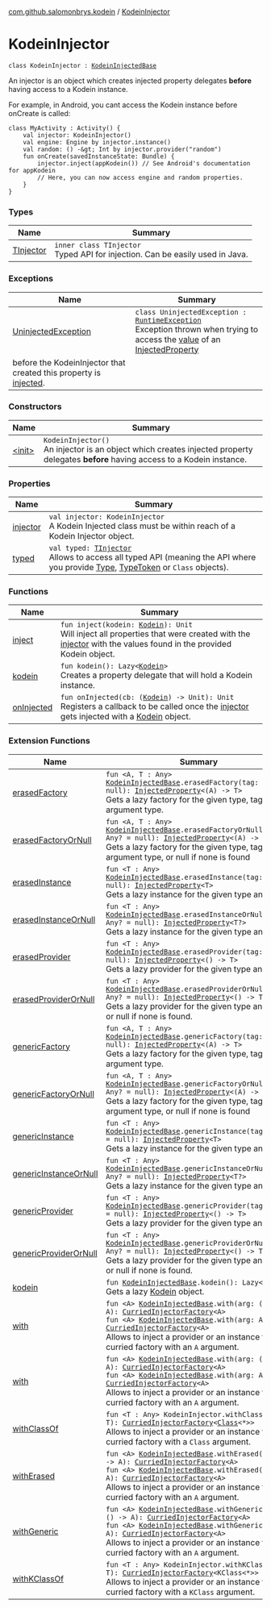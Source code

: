 [com.github.salomonbrys.kodein](../index.md) / [KodeinInjector](.)

# KodeinInjector

`class KodeinInjector : `[`KodeinInjectedBase`](../-kodein-injected-base/index.md)

An injector is an object which creates injected property delegates **before** having access to a Kodein instance.

For example, in Android, you cant access the Kodein instance before onCreate is called:

```
class MyActivity : Activity() {
    val injector: KodeinInjector()
    val engine: Engine by injector.instance()
    val random: () -&gt; Int by injector.provider("random")
    fun onCreate(savedInstanceState: Bundle) {
        injector.inject(appKodein()) // See Android's documentation for appKodein
        // Here, you can now access engine and random properties.
    }
}
```

### Types

| Name | Summary |
|---|---|
| [TInjector](-t-injector/index.md) | `inner class TInjector`<br>Typed API for injection. Can be easily used in Java. |

### Exceptions

| Name | Summary |
|---|---|
| [UninjectedException](-uninjected-exception/index.md) | `class UninjectedException : `[`RuntimeException`](http://docs.oracle.com/javase/6/docs/api/java/lang/RuntimeException.html)<br>Exception thrown when trying to access the [value](../-injected-property/value.md) of an [InjectedProperty](../-injected-property/index.md)
before the KodeinInjector that created this property is [injected](inject.md). |

### Constructors

| Name | Summary |
|---|---|
| [&lt;init&gt;](-init-.md) | `KodeinInjector()`<br>An injector is an object which creates injected property delegates **before** having access to a Kodein instance. |

### Properties

| Name | Summary |
|---|---|
| [injector](injector.md) | `val injector: KodeinInjector`<br>A Kodein Injected class must be within reach of a Kodein Injector object. |
| [typed](typed.md) | `val typed: `[`TInjector`](-t-injector/index.md)<br>Allows to access all typed API (meaning the API where you provide [Type](http://docs.oracle.com/javase/6/docs/api/java/lang/reflect/Type.html), [TypeToken](../-type-token/index.md) or `Class` objects). |

### Functions

| Name | Summary |
|---|---|
| [inject](inject.md) | `fun inject(kodein: `[`Kodein`](../-kodein/index.md)`): Unit`<br>Will inject all properties that were created with the [injector](injector.md) with the values found in the provided Kodein object. |
| [kodein](kodein.md) | `fun kodein(): Lazy<`[`Kodein`](../-kodein/index.md)`>`<br>Creates a property delegate that will hold a Kodein instance. |
| [onInjected](on-injected.md) | `fun onInjected(cb: (`[`Kodein`](../-kodein/index.md)`) -> Unit): Unit`<br>Registers a callback to be called once the [injector](injector.md) gets injected with a [Kodein](../-kodein/index.md) object. |

### Extension Functions

| Name | Summary |
|---|---|
| [erasedFactory](../erased-factory.md) | `fun <A, T : Any> `[`KodeinInjectedBase`](../-kodein-injected-base/index.md)`.erasedFactory(tag: Any? = null): `[`InjectedProperty`](../-injected-property/index.md)`<(A) -> T>`<br>Gets a lazy factory for the given type, tag and argument type. |
| [erasedFactoryOrNull](../erased-factory-or-null.md) | `fun <A, T : Any> `[`KodeinInjectedBase`](../-kodein-injected-base/index.md)`.erasedFactoryOrNull(tag: Any? = null): `[`InjectedProperty`](../-injected-property/index.md)`<(A) -> T>`<br>Gets a lazy factory for the given type, tag and argument type, or null if none is found |
| [erasedInstance](../erased-instance.md) | `fun <T : Any> `[`KodeinInjectedBase`](../-kodein-injected-base/index.md)`.erasedInstance(tag: Any? = null): `[`InjectedProperty`](../-injected-property/index.md)`<T>`<br>Gets a lazy instance for the given type and tag. |
| [erasedInstanceOrNull](../erased-instance-or-null.md) | `fun <T : Any> `[`KodeinInjectedBase`](../-kodein-injected-base/index.md)`.erasedInstanceOrNull(tag: Any? = null): `[`InjectedProperty`](../-injected-property/index.md)`<T?>`<br>Gets a lazy instance for the given type and tag. |
| [erasedProvider](../erased-provider.md) | `fun <T : Any> `[`KodeinInjectedBase`](../-kodein-injected-base/index.md)`.erasedProvider(tag: Any? = null): `[`InjectedProperty`](../-injected-property/index.md)`<() -> T>`<br>Gets a lazy provider for the given type and tag. |
| [erasedProviderOrNull](../erased-provider-or-null.md) | `fun <T : Any> `[`KodeinInjectedBase`](../-kodein-injected-base/index.md)`.erasedProviderOrNull(tag: Any? = null): `[`InjectedProperty`](../-injected-property/index.md)`<() -> T>`<br>Gets a lazy provider for the given type and tag, or null if none is found. |
| [genericFactory](../generic-factory.md) | `fun <A, T : Any> `[`KodeinInjectedBase`](../-kodein-injected-base/index.md)`.genericFactory(tag: Any? = null): `[`InjectedProperty`](../-injected-property/index.md)`<(A) -> T>`<br>Gets a lazy factory for the given type, tag and argument type. |
| [genericFactoryOrNull](../generic-factory-or-null.md) | `fun <A, T : Any> `[`KodeinInjectedBase`](../-kodein-injected-base/index.md)`.genericFactoryOrNull(tag: Any? = null): `[`InjectedProperty`](../-injected-property/index.md)`<(A) -> T>`<br>Gets a lazy factory for the given type, tag and argument type, or null if none is found |
| [genericInstance](../generic-instance.md) | `fun <T : Any> `[`KodeinInjectedBase`](../-kodein-injected-base/index.md)`.genericInstance(tag: Any? = null): `[`InjectedProperty`](../-injected-property/index.md)`<T>`<br>Gets a lazy instance for the given type and tag. |
| [genericInstanceOrNull](../generic-instance-or-null.md) | `fun <T : Any> `[`KodeinInjectedBase`](../-kodein-injected-base/index.md)`.genericInstanceOrNull(tag: Any? = null): `[`InjectedProperty`](../-injected-property/index.md)`<T?>`<br>Gets a lazy instance for the given type and tag. |
| [genericProvider](../generic-provider.md) | `fun <T : Any> `[`KodeinInjectedBase`](../-kodein-injected-base/index.md)`.genericProvider(tag: Any? = null): `[`InjectedProperty`](../-injected-property/index.md)`<() -> T>`<br>Gets a lazy provider for the given type and tag. |
| [genericProviderOrNull](../generic-provider-or-null.md) | `fun <T : Any> `[`KodeinInjectedBase`](../-kodein-injected-base/index.md)`.genericProviderOrNull(tag: Any? = null): `[`InjectedProperty`](../-injected-property/index.md)`<() -> T>`<br>Gets a lazy provider for the given type and tag, or null if none is found. |
| [kodein](../kodein.md) | `fun `[`KodeinInjectedBase`](../-kodein-injected-base/index.md)`.kodein(): Lazy<`[`Kodein`](../-kodein/index.md)`>`<br>Gets a lazy [Kodein](../-kodein/index.md) object. |
| [with](../with.md) | `fun <A> `[`KodeinInjectedBase`](../-kodein-injected-base/index.md)`.with(arg: () -> A): `[`CurriedInjectorFactory`](../-curried-injector-factory/index.md)`<A>`<br>`fun <A> `[`KodeinInjectedBase`](../-kodein-injected-base/index.md)`.with(arg: A): `[`CurriedInjectorFactory`](../-curried-injector-factory/index.md)`<A>`<br>Allows to inject a provider or an instance from a curried factory with an `A` argument. |
| [with](../../com.github.salomonbrys.kodein.erased/with.md) | `fun <A> `[`KodeinInjectedBase`](../-kodein-injected-base/index.md)`.with(arg: () -> A): `[`CurriedInjectorFactory`](../-curried-injector-factory/index.md)`<A>`<br>`fun <A> `[`KodeinInjectedBase`](../-kodein-injected-base/index.md)`.with(arg: A): `[`CurriedInjectorFactory`](../-curried-injector-factory/index.md)`<A>`<br>Allows to inject a provider or an instance from a curried factory with an `A` argument. |
| [withClassOf](../with-class-of.md) | `fun <T : Any> KodeinInjector.withClassOf(of: T): `[`CurriedInjectorFactory`](../-curried-injector-factory/index.md)`<`[`Class`](http://docs.oracle.com/javase/6/docs/api/java/lang/Class.html)`<*>>`<br>Allows to inject a provider or an instance from a curried factory with a `Class` argument. |
| [withErased](../with-erased.md) | `fun <A> `[`KodeinInjectedBase`](../-kodein-injected-base/index.md)`.withErased(arg: () -> A): `[`CurriedInjectorFactory`](../-curried-injector-factory/index.md)`<A>`<br>`fun <A> `[`KodeinInjectedBase`](../-kodein-injected-base/index.md)`.withErased(arg: A): `[`CurriedInjectorFactory`](../-curried-injector-factory/index.md)`<A>`<br>Allows to inject a provider or an instance from a curried factory with an `A` argument. |
| [withGeneric](../with-generic.md) | `fun <A> `[`KodeinInjectedBase`](../-kodein-injected-base/index.md)`.withGeneric(arg: () -> A): `[`CurriedInjectorFactory`](../-curried-injector-factory/index.md)`<A>`<br>`fun <A> `[`KodeinInjectedBase`](../-kodein-injected-base/index.md)`.withGeneric(arg: A): `[`CurriedInjectorFactory`](../-curried-injector-factory/index.md)`<A>`<br>Allows to inject a provider or an instance from a curried factory with an `A` argument. |
| [withKClassOf](../with-k-class-of.md) | `fun <T : Any> KodeinInjector.withKClassOf(of: T): `[`CurriedInjectorFactory`](../-curried-injector-factory/index.md)`<KClass<*>>`<br>Allows to inject a provider or an instance from a curried factory with a `KClass` argument. |

